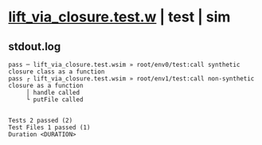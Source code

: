 # [lift_via_closure.test.w](../../../../../examples/tests/valid/lift_via_closure.test.w) | test | sim

## stdout.log
```log
pass ─ lift_via_closure.test.wsim » root/env0/test:call synthetic closure class as a function
pass ┌ lift_via_closure.test.wsim » root/env1/test:call non-synthetic closure as a function  
     │ handle called
     └ putFile called
 
 
Tests 2 passed (2)
Test Files 1 passed (1)
Duration <DURATION>
```


